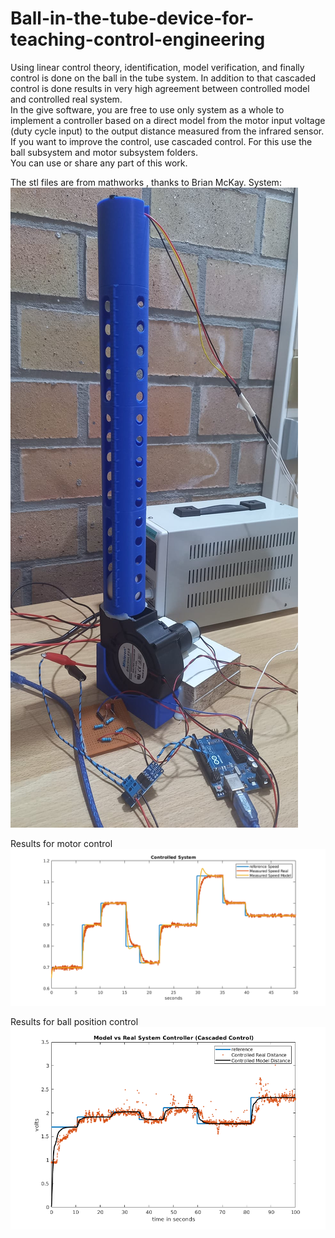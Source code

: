 # Ball-in-the-tube-device-for-teaching-control-engineering
Using linear control theory, identification, model verification, and finally control is done on the ball in the tube system. In addition to that cascaded control is done results in very high agreement between controlled model and controlled real system.  
In the give software, you are free to use only system as a whole to implement a controller based on a direct model from the motor input voltage (duty cycle input) to the output distance measured from the infrared sensor.  
If you want to improve the control, use cascaded control. For this use the ball subsystem and motor subsystem folders.  
You can use or share any part of this work.  

The stl files are from mathworks , thanks to Brian McKay.
System:
![alt text](https://github.com/Moe-saab/Ball-in-the-tube-device-for-teaching-control-engineering/raw/main/currenttubeshort.jpeg)


Results for motor control
![alt text](https://github.com/Moe-saab/Ball-in-the-tube-device-for-teaching-control-engineering/raw/main/MotorControl.png)

Results for ball position control
![alt text](https://github.com/Moe-saab/Ball-in-the-tube-device-for-teaching-control-engineering/raw/main/BallPositionControl_CascadedControl.png)
